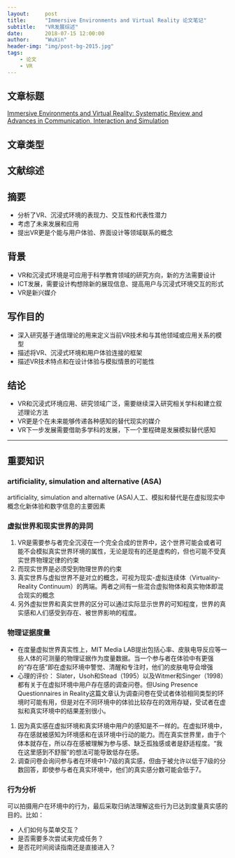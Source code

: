 ```yaml
---
layout:     post
title:      "Immersive Environments and Virtual Reality 论文笔记"
subtitle:   "VR发展综述"
date:       2018-07-15 12:00:00
author:     "WuXin"
header-img: "img/post-bg-2015.jpg"
tags:
    - 论文
    - VR
---
```

## 文章标题
[Immersive Environments and Virtual Reality: Systematic Review and Advances in Communication, Interaction and Simulation](https://www.mdpi.com/2414-4088/1/4/21/htm)
## 文章类型
文献综述
---
## 摘要
* 分析了VR、沉浸式环境的表现力、交互性和代表性潜力
* 考虑了未来发展和应用
* 提出VR更是个能与用户体验、界面设计等领域联系的概念

## 背景
* VR和沉浸式环境是可应用于科学教育领域的研究方向，新的方法需要设计
* ICT发展，需要设计构想除新的展现信息、提高用户与沉浸式环境交互的形式
* VR是新兴媒介

## 写作目的
* 深入研究基于通信理论的用来定义当前VR技术和与其他领域或应用关系的模型
* 描述将VR、沉浸式环境和用户体验连接的框架
* 描述VR技术特点和在设计体验与模拟情景的可能性

## 结论
* VR和沉浸式环境应用、研究领域广泛，需要继续深入研究相关学科和建立叙述理论方法
* VR更是个在未来能够传递各种感知的替代现实的媒介
* VR下一步发展需要借助多学科的发展，下一个里程碑是发展模拟替代感知

---
## 重要知识
### artificiality, simulation and alternative (ASA)
artificiality, simulation and alternative (ASA)人工、模拟和替代是在虚拟现实中概念化新体验和数字信息的主要因素
### 虚拟世界和现实世界的异同
1. VR是需要参与者完全沉浸在一个完全合成的世界中，这个世界可能会或者可能不会模拟真实世界环境的属性，无论是现有的还是虚构的，但也可能不受真实世界物理定律的约束
2. 而现实世界是必须受到物理世界的约束
3. 真实世界与虚拟世界不是对立的概念，可视为现实-虚拟连续体（Virtuality-Reality Continuum）的两端。两者之间有一些混合虚拟物体和真实物体即混合现实的概念
4. 另外虚拟世界和真实世界的区分可以通过实际显示世界的可知程度，世界的真实感和人们感受到存在、被世界影响的程度。
### 物理证据度量
* 在度量虚拟世界真实性上，MIT Media LAB提出包括心率、皮肤电导反应等一些人体的可测量的物理证据作为度量数据。当一个参与者在体验中有更强的“存在感”即在虚拟环境中警觉、清醒和专注时，他们的皮肤电导会增强
* 心理的评价：
Slater，Usoh和Stead（1995）以及Witmer和Singer（1998）都有关于在虚拟环境中用户存在感的调查问卷。但Using Presence Questionnaires in Reality这篇文章认为调查问卷在受试者体验相同类型的环境时可能有用，但是对在不同环境中的体验比较存在的效用存疑，受试者在虚拟和真实环境中的结果差别很小。
1. 因为真实感在虚拟环境和真实环境中用户的感知是不一样的。在虚拟环境中，存在感就被感知为环境感和在该环境中行动的能力。而在真实世界里，由于个体本就存在，所以存在感被理解为参与感、缺乏孤独感或者是舒适程度。“我在这里感到不舒服”的想法可能导致低存在感。
2. 调查问卷会询问参与者在环境中1-7级的真实感，但由于被允许以低于7级的分数回答，即使参与者在真实环境中，他们的真实感分数可能会低于7。
### 行为分析
可以拍摄用户在环境中的行为，最后采取归纳法理解这些行为已达到度量真实感的目的。比如：
* 人们如何与菜单交互？
* 是否需要多次尝试来完成任务？
* 是否花时间阅读指南还是直接进入？
